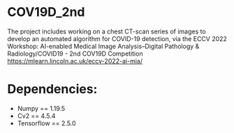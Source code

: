 # COV19D_2nd
The project includes working on a chest CT-scan series of images to develop an automated algorithm for COVID-19 detection, via the ECCV 2022 Workshop: AI-enabled Medical Image Analysis–Digital Pathology & Radiology/COVID19 - 2nd COV19D Competition 
https://mlearn.lincoln.ac.uk/eccv-2022-ai-mia/

# Dependencies:
- Numpy == 1.19.5
- Cv2 == 4.5.4
- Tensorflow == 2.5.0
